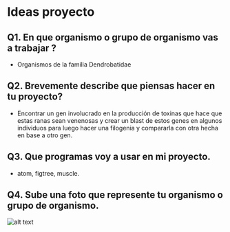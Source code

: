 # Ideas proyecto
## Q1. En que organismo o grupo de organismo vas a trabajar ?
* Organismos de la familia Dendrobatidae

## Q2. Brevemente describe que piensas hacer en tu proyecto?
* Encontrar un gen involucrado en la producción de toxinas que hace que estas ranas 
sean venenosas y crear un blast de estos genes en algunos individuos
para luego hacer una filogenia y compararla con otra hecha en base a otro gen.

## Q3. Que programas voy a usar en mi proyecto.
* atom, figtree, muscle.

## Q4. Sube una foto que represente tu organismo o grupo de organismo.
![alt text](https://multimedia20stg.blob.core.windows.net/especiesreduced/DSC07211.jpg)
